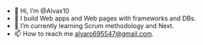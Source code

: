 - 👋 Hi, I’m @Alvax10
- 👀 I build Web apps and Web pages with frameworks and DBs.
- 🌱 I’m currently learning Scrum methodology and Next.
- 📫 How to reach me alvaro695547@gmail.com.

<!---
Alvax10/Alvax10 is a ✨ special ✨ repository because its `README.md` (this file) appears on your GitHub profile.
You can click the Preview link to take a look at your changes.
--->
